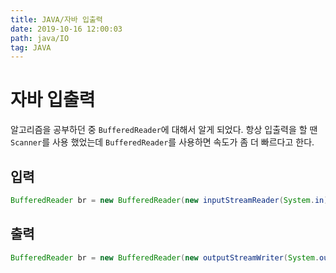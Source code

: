 ```yaml
---
title: JAVA/자바 입출력
date: 2019-10-16 12:00:03
path: java/IO
tag: JAVA
---
```


# 자바 입출력

알고리즘을 공부하던 중 `BufferedReader`에 대해서 알게 되었다. 항상 입출력을 할 땐
`Scanner`를 사용 했었는데 `BufferedReader`를 사용하면 속도가 좀 더 빠르다고 한다.

## 입력

```java
BufferedReader br = new BufferedReader(new inputStreamReader(System.in));
```

## 출력

```java
BufferedReader br = new BufferedReader(new outputStreamWriter(System.out));
```
